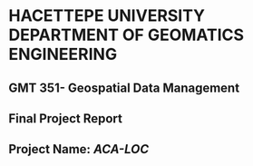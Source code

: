 # **HACETTEPE UNIVERSITY DEPARTMENT OF GEOMATICS ENGINEERING**
## **GMT 351- Geospatial Data Management**
## **Final Project Report**

## **Project Name:** *ACA-LOC*
